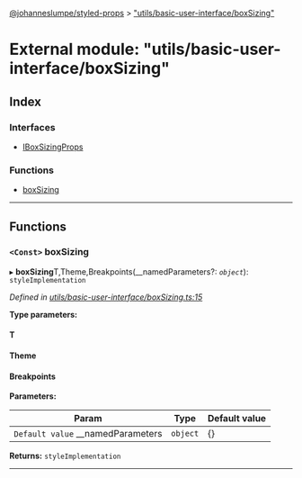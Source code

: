 [@johanneslumpe/styled-props](../README.md) > ["utils/basic-user-interface/boxSizing"](../modules/_utils_basic_user_interface_boxsizing_.md)

# External module: "utils/basic-user-interface/boxSizing"

## Index

### Interfaces

* [IBoxSizingProps](../interfaces/_utils_basic_user_interface_boxsizing_.iboxsizingprops.md)

### Functions

* [boxSizing](_utils_basic_user_interface_boxsizing_.md#boxsizing)

---

## Functions

<a id="boxsizing"></a>

### `<Const>` boxSizing

▸ **boxSizing**T,Theme,Breakpoints(__namedParameters?: *`object`*): `styleImplementation`

*Defined in [utils/basic-user-interface/boxSizing.ts:15](https://github.com/johanneslumpe/styled-props/blob/3abf398/src/utils/basic-user-interface/boxSizing.ts#L15)*

**Type parameters:**

#### T 
#### Theme 
#### Breakpoints 
**Parameters:**

| Param | Type | Default value |
| ------ | ------ | ------ |
| `Default value` __namedParameters | `object` |  {} |

**Returns:** `styleImplementation`

___

